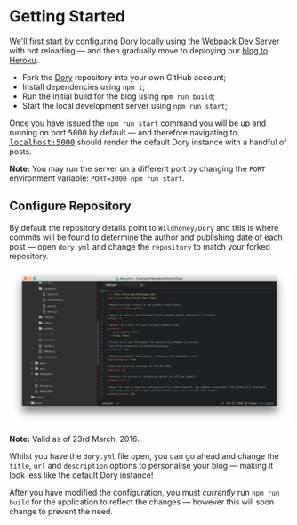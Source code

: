 # Getting Started

We'll first start by configuring Dory locally using the [Webpack Dev Server](https://webpack.github.io/docs/webpack-dev-server.html) with hot reloading &mdash; and then gradually move to deploying our [blog to Heroku](TRAVIS_HEROKU.md).

* Fork the [Dory](https://github.com/Wildhoney/Dory) repository into your own GitHub account;
* Install dependencies using `npm i`;
* Run the initial build for the blog using `npm run build`;
* Start the local development server using `npm run start`;

Once you have issued the `npm run start` command you will be up and running on port <kbd>5000</kbd> by default &mdash; and therefore navigating to <kbd>[localhost:5000](http://localhost:5000/)</kbd> should render the default Dory instance with a handful of posts.

**Note:** You may run the server on a different port by changing the `PORT` environment variable: `PORT=3000 npm run start`.

## Configure Repository

By default the repository details point to `Wildhoney/Dory` and this is where commits will be found to determine the author and publishing date of each post &mdash; open `dory.yml` and change the `repository` to match your forked repository.

![Dory Configuration](images/dory-configuration.png)

**Note:** Valid as of 23rd March, 2016.

Whilst you have the `dory.yml` file open, you can go ahead and change the `title`, `url` and `description` options to personalise your blog &mdash; making it look less like the default Dory instance!

After you have modified the configuration, you must *currently* run `npm run build` for the application to reflect the changes &mdash; however this will soon change to prevent the need.